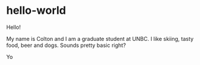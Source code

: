 # hello-world

Hello!

My name is Colton and I am a graduate student at UNBC. I like skiing, tasty food, beer and dogs.
Sounds pretty basic right?

Yo
